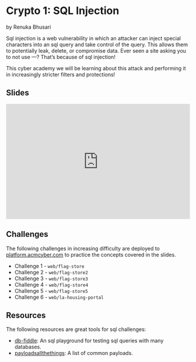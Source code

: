 # Crypto 1: SQL Injection

by Renuka Bhusari

Sql injection is a web vulnerability in which an attacker can inject special characters into an sql query and take control of the query. This allows them to potentially leak, delete, or compromise data. Ever seen a site asking you to not use —? That’s because of sql injection!

This cyber academy we will be learning about this attack and performing it in increasingly stricter filters and protections!

## Slides

<iframe src="https://docs.google.com/presentation/d/e/2PACX-1vT8zrES7CGDDq68uuZ5tv8FuvB2v5pslC1_47_yc44BPbylB_aRoFL2hlVc0_rAc11ZA9hUFMfDv3fN/embed?start=false&loop=false&delayms=3000" frameborder="0" width="100%" style="aspect-ratio: 16 / 10;" allowfullscreen="true" mozallowfullscreen="true" webkitallowfullscreen="true"></iframe>

## Challenges

The following challenges in increasing difficulty are deployed to [platform.acmcyber.com](https://platform.acmcyber.com) to practice the concepts covered in the slides.

- Challenge 1 - `web/flag-store`
- Challenge 2 - `web/flag-store2`
- Challenge 3 - `web/flag-store3`
- Challenge 4 - `web/flag-store4`
- Challenge 5 - `web/flag-store5`
- Challenge 6 - `web/la-housing-portal`

## Resources

The following resources are great tools for sql challenges:

- [db-fiddle](https://www.db-fiddle.com/): An sql playground for testing sql queries with many databases.
- [payloadsallthethings](https://github.com/swisskyrepo/PayloadsAllTheThings/tree/master/SQL%20Injection): A list of common payloads.
